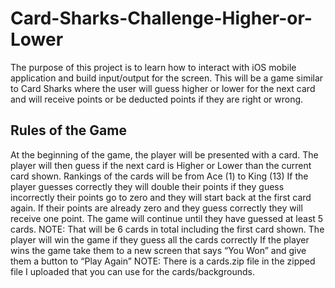 # Card-Sharks-Challenge-Higher-or-Lower
The purpose of this project is to learn how to interact with iOS mobile application and build input/output for the screen.  This will be a game similar to Card Sharks where the user will guess higher or lower for the next card and will receive points or be deducted points if they are right or wrong.

## Rules of the Game

At the beginning of the game, the player will be presented with a card.
The player will then guess if the next card is Higher or Lower than the current card shown.
Rankings of the cards will be from Ace (1) to King (13)
If the player guesses correctly they will double their points if they guess incorrectly their points go to zero and they will start back at the first card again.  If their points are already zero and they guess correctly they will receive one point.
The game will continue until they have guessed at least 5 cards.
NOTE: That will be 6 cards in total including the first card shown.
The player will win the game if they guess all the cards correctly
If the player wins the game take them to a new screen that says “You Won” and give them a button to “Play Again”
NOTE: There is a cards.zip file in the zipped file I uploaded that you can use for the cards/backgrounds.
